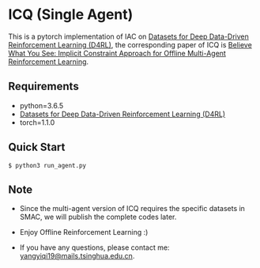 # ICQ (Single Agent)

This is a pytorch implementation of IAC on [Datasets for Deep Data-Driven Reinforcement Learning (D4RL)](https://github.com/rail-berkeley/d4rl), the corresponding paper of ICQ is [Believe What You See: Implicit Constraint Approach
for Offline Multi-Agent Reinforcement Learning](https://arxiv.org/abs/2106.03400).

## Requirements

- python=3.6.5
- [Datasets for Deep Data-Driven Reinforcement Learning (D4RL)](https://github.com/rail-berkeley/d4rl)
- torch=1.1.0

## Quick Start

```shell
$ python3 run_agent.py
```

## Note
+ Since the multi-agent version of ICQ requires the specific datasets in SMAC, we will publish the complete codes later.
  
+ Enjoy Offline Reinforcement Learning :)
  
+ If you have any questions, please contact me: yangyiqi19@mails.tsinghua.edu.cn. 
